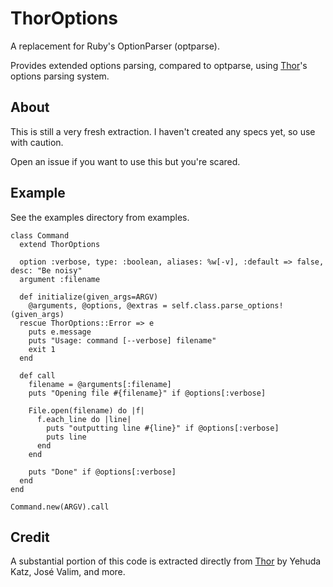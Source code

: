 # ThorOptions

A replacement for Ruby's OptionParser (optparse).

Provides extended options parsing, compared to optparse, using [Thor](https://github.com/wycats/thor)'s
options parsing system.

## About

This is still a very fresh extraction. I haven't created any specs yet, so use with caution.

Open an issue if you want to use this but you're scared.

## Example

See the examples directory from examples.

    class Command
      extend ThorOptions

      option :verbose, type: :boolean, aliases: %w[-v], :default => false, desc: "Be noisy"
      argument :filename

      def initialize(given_args=ARGV)
        @arguments, @options, @extras = self.class.parse_options!(given_args)
      rescue ThorOptions::Error => e
        puts e.message
        puts "Usage: command [--verbose] filename"
        exit 1
      end

      def call
        filename = @arguments[:filename]
        puts "Opening file #{filename}" if @options[:verbose]

        File.open(filename) do |f|
          f.each_line do |line|
            puts "outputting line #{line}" if @options[:verbose]
            puts line
          end
        end

        puts "Done" if @options[:verbose]
      end
    end

    Command.new(ARGV).call

## Credit

A substantial portion of this code is extracted directly from [Thor](https://github.com/wycats/thor)
by Yehuda Katz, José Valim, and more.
